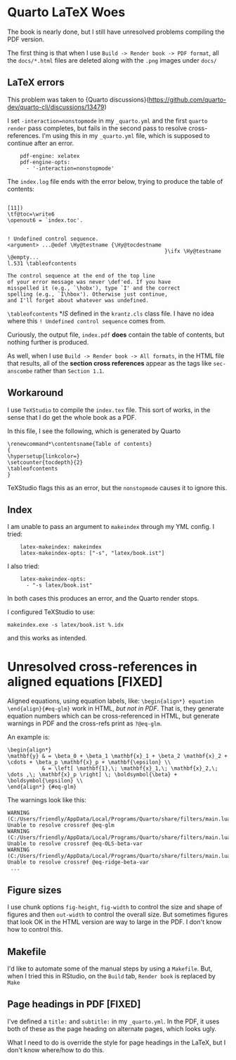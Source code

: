 # Quarto LaTeX Woes

The book is nearly done, but I still have unresolved problems compiling the PDF version.

The first thing is that when I use `Build -> Render book -> PDF format`, all the `docs/*.html` files are deleted
along with the `.png` images under `docs/`


## LaTeX errors

This problem was taken to {Quarto discussions}(https://github.com/quarto-dev/quarto-cli/discussions/13479)

I set `-interaction=nonstopmode` in my `_quarto.yml` and the first `quarto render` pass completes,
but fails in the second pass to resolve cross-references.
I'm using this in my `_quarto.yml` file, which is supposed to continue after an error.

```
    pdf-engine: xelatex
    pdf-engine-opts:
      - '-interaction=nonstopmode'
```

The `index.log` file ends with the error below, trying to produce the table of contents:

```

[11])
\tf@toc=\write6
\openout6 = `index.toc'.


! Undefined control sequence.
<argument> ...@edef \Hy@testname {\Hy@tocdestname 
                                                  }\ifx \Hy@testname \@empty...
l.531 \tableofcontents
                      
The control sequence at the end of the top line
of your error message was never \def'ed. If you have
misspelled it (e.g., `\hobx'), type `I' and the correct
spelling (e.g., `I\hbox'). Otherwise just continue,
and I'll forget about whatever was undefined.
```

`\tableofcontents` **IS* defined in the `krantz.cls` class file. I have no idea where this `! Undefined control sequence` comes from.

Curiously, the output file, `index.pdf` **does** contain the table of contents, but nothing further is produced.

As well, when I use `Build -> Render book -> All formats`, in the HTML file that results, all of the **section cross references**
appear as the tags like `sec-anscombe` rather than `Section 1.1`.

## Workaround

I use `TeXStudio` to compile the `index.tex` file. This sort of works, in the sense that I do get the whole book as a PDF.

In this file, I see the following, which is generated by Quarto

```
\renewcommand*\contentsname{Table of contents}
{
\hypersetup{linkcolor=}
\setcounter{tocdepth}{2}
\tableofcontents
}
```

TeXStudio flags this as an error, but the `nonstopmode` causes it to ignore this.

## Index

I am unable to pass an argument to `makeindex` through my YML config. I tried:

```
    latex-makeindex: makeindex
    latex-makeindex-opts: ["-s", "latex/book.ist"]
 ```

I also tried:

```
    latex-makeindex-opts:
      - "-s latex/book.ist"
```

In both cases this produces an error, and the Quarto render stops.

I configured TeXStudio to use:

```
makeindex.exe -s latex/book.ist %.idx
```

and this works as intended.

# Unresolved cross-references in aligned equations [FIXED]

Aligned equations, using equation labels, like: `\begin{align*} equation \end{align}{#eq-glm}` work in HTML, _but not in PDF_.
That is, they generate equation numbers which can be cross-referenced in HTML, but generate warnings in PDF and the cross-refs
print as `?@eq-glm`.

An example is:

```
\begin{align*}
\mathbf{y} & = \beta_0 + \beta_1 \mathbf{x}_1 + \beta_2 \mathbf{x}_2 + \cdots + \beta_p \mathbf{x}_p + \mathbf{\epsilon} \\
           & = \left[ \mathbf{1},\; \mathbf{x}_1,\; \mathbf{x}_2,\; \dots ,\; \mathbf{x}_p \right] \; \boldsymbol{\beta} + \boldsymbol{\epsilon} \\
\end{align*} {#eq-glm}
```


The warnings look like this:
```
WARNING (C:/Users/friendly/AppData/Local/Programs/Quarto/share/filters/main.lua:14000) Unable to resolve crossref @eq-glm
WARNING (C:/Users/friendly/AppData/Local/Programs/Quarto/share/filters/main.lua:14000) Unable to resolve crossref @eq-OLS-beta-var
WARNING (C:/Users/friendly/AppData/Local/Programs/Quarto/share/filters/main.lua:14000) Unable to resolve crossref @eq-ridge-beta-var
 ...
```

## Figure sizes

I use chunk options `fig-height`, `fig-width` to control the size and shape of figures and then `out-width` to control the overall size.
But sometimes figures that look OK in the HTML version are way to large in the PDF. I don't know how to control this.

## Makefile

I'd like to automate some of the manual steps by using a `Makefile`. But, when I tried this in RStudio, on the `Build` tab, `Render book` is
replaced by `Make`

## Page headings in PDF [FIXED]

I've defined a `title:` and `subtitle:` in my `_quarto.yml`. In the PDF, it uses both of these as the page heading on alternate pages, which looks ugly. 

What I need to do is override the style for page headings in the LaTeX, but I don't know where/how to do this.
